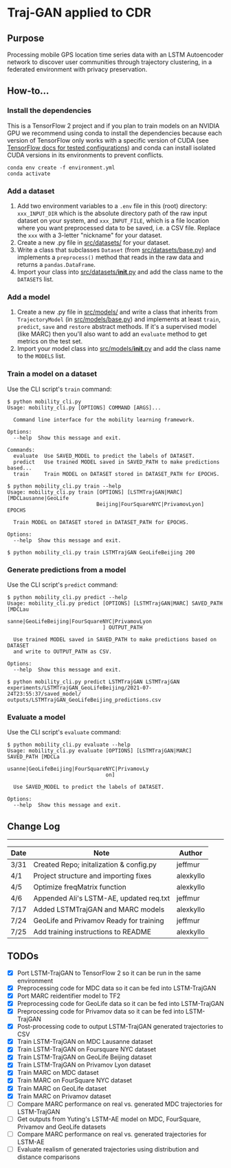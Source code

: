 # Traj-GAN applied to CDR

## Purpose

Processing mobile GPS location time series data with an LSTM Autoencoder network
to discover user communities through trajectory clustering, in a federated
environment with privacy preservation.

## How-to...

### Install the dependencies

This is a TensorFlow 2 project and if you plan to train models on an
NVIDIA GPU we recommend using conda to install the dependencies
because each version of TensorFlow only works with a specific version
of CUDA (see [TensorFlow docs for tested
configurations](https://www.tensorflow.org/install/source#linux)) and
conda can install isolated CUDA versions in its environments to
prevent conflicts.

```
conda env create -f environment.yml
conda activate
```

### Add a dataset

1. Add two environment variables to a `.env` file in this (root)
   directory: `xxx_INPUT_DIR` which is the absolute directory path of
   the raw input dataset on your system, and `xxx_INPUT_FILE`, which
   is a file location where you want preprocessed data to be saved,
   i.e. a CSV file. Replace the `xxx` with a 3-letter "nickname" for
   your dataset.
2. Create a new .py file in [src/datasets/](src/datasets/) for your
   dataset.
3. Write a class that subclasses `Dataset` (from
   [src/datasets/base.py](src/datasets/base.py)) and implements a
   `preprocess()` method that reads in the raw data and returns a
   `pandas.DataFrame`.
4. Import your class into
   [src/datasets/__init__.py](src/datasets/__init__.py) and add the
   class name to the `DATASETS` list.

### Add a model

1. Create a new .py file in [src/models/](src/models/) and write a
   class that inherits from `TrajectoryModel` (in
   [src/models/base.py](src/models/base.py)) and implements at least
   `train`, `predict`, `save` and `restore`
   abstract methods. If it's a supervised model (like MARC) then
   you'll also want to add an `evaluate` method to get metrics on the
   test set.
2. Import your model class into
   [src/models/__init__.py](src/models/__init__.py) and add the class
   name to the `MODELS` list.

### Train a model on a dataset

Use the CLI script's `train` command:

```
$ python mobility_cli.py
Usage: mobility_cli.py [OPTIONS] COMMAND [ARGS]...

  Command line interface for the mobility learning framework.

Options:
  --help  Show this message and exit.

Commands:
  evaluate  Use SAVED_MODEL to predict the labels of DATASET.
  predict   Use trained MODEL saved in SAVED_PATH to make predictions based...
  train     Train MODEL on DATASET stored in DATASET_PATH for EPOCHS.

$ python mobility_cli.py train --help
Usage: mobility_cli.py train [OPTIONS] [LSTMTrajGAN|MARC] [MDCLausanne|GeoLife
                             Beijing|FourSquareNYC|PrivamovLyon] EPOCHS

  Train MODEL on DATASET stored in DATASET_PATH for EPOCHS.

Options:
  --help  Show this message and exit.

$ python mobility_cli.py train LSTMTrajGAN GeoLifeBeijing 200
```

### Generate predictions from a model

Use the CLI script's `predict` command:

```
$ python mobility_cli.py predict --help
Usage: mobility_cli.py predict [OPTIONS] [LSTMTrajGAN|MARC] SAVED_PATH [MDCLau
                               sanne|GeoLifeBeijing|FourSquareNYC|PrivamovLyon
                               ] OUTPUT_PATH

  Use trained MODEL saved in SAVED_PATH to make predictions based on DATASET
  and write to OUTPUT_PATH as CSV.

Options:
  --help  Show this message and exit.

$ python mobility_cli.py predict LSTMTrajGAN LSTMTrajGAN experiments/LSTMTrajGAN_GeoLifeBeijing/2021-07-24T23:55:37/saved_model/ outputs/LSTMTrajGAN_GeoLifeBeijing_predictions.csv
```

### Evaluate a model

Use the CLI script's `evaluate` command:

```
$ python mobility_cli.py evaluate --help
Usage: mobility_cli.py evaluate [OPTIONS] [LSTMTrajGAN|MARC] SAVED_PATH [MDCLa
                                usanne|GeoLifeBeijing|FourSquareNYC|PrivamovLy
                                on]

  Use SAVED_MODEL to predict the labels of DATASET.

Options:
  --help  Show this message and exit.
```

## Change Log

---

| Date | Note                                    | Author    |
| ---- | --------------------------------------- | --------- |
| 3/31 | Created Repo; initalization & config.py | jeffmur   |
| 4/1  | Project structure and importing fixes   | alexkyllo |
| 4/5  | Optimize freqMatrix function            | alexkyllo |
| 4/6  | Appended Ali's LSTM-AE, updated req.txt | jeffmur   |
| 7/17 | Added LSTMTrajGAN and MARC models       | alexkyllo |
| 7/24 | GeoLife and Privamov Ready for training | jeffmur   |
| 7/25 | Add training instructions to README     | alexkyllo |

## TODOs

- [x] Port LSTM-TrajGAN to TensorFlow 2 so it can be run in the same environment
- [x] Preprocessing code for MDC data so it can be fed into LSTM-TrajGAN
- [x] Port MARC reidentifier model to TF2
- [x] Preprocessing code for GeoLife data so it can be fed into LSTM-TrajGAN
- [x] Preprocessing code for Privamov data so it can be fed into LSTM-TrajGAN
- [x] Post-processing code to output LSTM-TrajGAN generated trajectories to CSV
- [x] Train LSTM-TrajGAN on MDC Lausanne dataset
- [x] Train LSTM-TrajGAN on Foursquare NYC dataset
- [x] Train LSTM-TrajGAN on GeoLife Beijing dataset
- [x] Train LSTM-TrajGAN on Privamov Lyon dataset
- [x] Train MARC on MDC dataset
- [x] Train MARC on FourSquare NYC dataset
- [x] Train MARC on GeoLife dataset
- [x] Train MARC on Privamov dataset
- [ ] Compare MARC performance on real vs. generated MDC trajectories for LSTM-TrajGAN
- [ ] Get outputs from Yuting's LSTM-AE model on MDC, FourSquare, Privamov and GeoLife datasets
- [ ] Compare MARC performance on real vs. generated trajectories for LSTM-AE
- [ ] Evaluate realism of generated trajectories using distribution and distance comparisons
